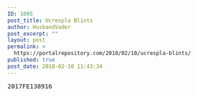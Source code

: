 ```yaml
---
ID: 1095
post_title: Ucrespla Blints
author: HusbandVader
post_excerpt: ""
layout: post
permalink: >
  https://portalrepository.com/2018/02/10/ucrespla-blints/
published: true
post_date: 2018-02-10 11:43:34
---
```

<pre>2017FE138916</pre>